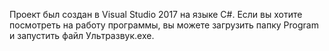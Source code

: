 Проект был создан в Visual Studio 2017 на языке C#. Если вы хотите посмотреть на работу программы, вы можете загрузить папку Program и запустить файл Ультразвук.exe. 
